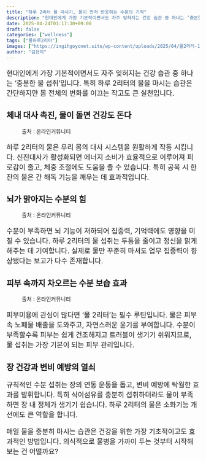 ```yaml
---
title: "하루 2리터 물 마시기, 몸이 먼저 반응하는 수분의 기적"
description: "현대인에게 가장 기본적이면서도 자주 잊혀지는 건강 습관 중 하나는 ‘충분한 물 섭취’입니다. 특히 하루 2리터의 물을 마시는 습관은 간단하지만 몸 전체의 변화를 이끄는 작고도 큰 실천입니다."
date: 2025-04-24T01:17:30+09:00
draft: false
categories: ["wellness"]
tags: ["물하루2리터"]
images: ["https://ingihgoyonet.site/wp-content/uploads/2025/04/물2리터-1-1024x683.png", "https://ingihgoyonet.site/wp-content/uploads/2025/04/수분섭취-3-1024x683.png", "https://ingihgoyonet.site/wp-content/uploads/2025/04/집중력-1-1024x683.png"]
author: "김현지"
---
```


<p style="font-size:18px">현대인에게 가장 기본적이면서도 자주 잊혀지는 건강 습관 중 하나는 ‘충분한 물 섭취’입니다. 특히 하루 2리터의 물을 마시는 습관은 간단하지만 몸 전체의 변화를 이끄는 작고도 큰 실천입니다.</p> <h2 >체내 대사 촉진, 물이 돌면 건강도 돈다</h2> <figure ><img src="https://ingihgoyonet.site/wp-content/uploads/2025/04/물2리터-1-1024x683.png" alt="" style="aspect-ratio:16/9;object-fit:cover"/><figcaption >출처 : 온라인커뮤니티</figcaption></figure> <p style="font-size:18px">하루 2리터의 물은 우리 몸의 대사 시스템을 원활하게 작동 시킵니다. 신진대사가 활성화되면 에너지 소비가 효율적으로 이루어져 피로감이 줄고, 체중 조절에도 도움을 줄 수 있습니다. 특히 공복 시 한 잔의 물은 간 해독 기능을 깨우는 데 효과적입니다.</p> <h2 >뇌가 맑아지는 수분의 힘</h2> <figure ><img src="https://ingihgoyonet.site/wp-content/uploads/2025/04/수분섭취-3-1024x683.png" alt="" style="aspect-ratio:16/9;object-fit:cover"/><figcaption >출처 : 온라인커뮤니티</figcaption></figure> <p style="font-size:18px">수분이 부족하면 뇌 기능이 저하되어 집중력, 기억력에도 영향을 미칠 수 있습니다. 하루 2리터의 물 섭취는 두통을 줄이고 정신을 맑게 해주는 데 기여합니다. 실제로 물만 꾸준히 마셔도 업무 집중력이 향상됐다는 보고가 다수 존재합니다.</p> <h2 >피부 속까지 차오르는 수분 보습 효과</h2> <figure ><img src="https://ingihgoyonet.site/wp-content/uploads/2025/04/집중력-1-1024x683.png" alt="" style="aspect-ratio:16/9;object-fit:cover"/><figcaption >출처 : 온라인커뮤니티</figcaption></figure> <p style="font-size:18px">피부미용에 관심이 많다면 ‘물 2리터’는 필수 루틴입니다. 물은 피부 속 노폐물 배출을 도와주고, 자연스러운 윤기를 부여합니다. 수분이 부족할수록 피부는 쉽게 건조해지고 트러블이 생기기 쉬워지므로, 물 섭취는 가장 기본이 되는 피부 관리입니다.</p> <h2 >장 건강과 변비 예방의 열쇠</h2> <p style="font-size:18px">규칙적인 수분 섭취는 장의 연동 운동을 돕고, 변비 예방에 탁월한 효과를 발휘합니다. 특히 식이섬유를 충분히 섭취하더라도 물이 부족하면 장 내 정체가 생기기 쉽습니다. 하루 2리터의 물은 소화기능 개선에도 큰 역할을 합니다.</p> <p style="font-size:18px">매일 물을 충분히 마시는 습관은 건강을 위한 가장 기초적이고도 효과적인 방법입니다. 의식적으로 물병을 가까이 두는 것부터 시작해 보는 건 어떨까요?</p>
